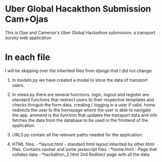 # Uber Global Hacakthon Submission Cam+Ojas
This is Ojas and Cameron's Uber Global Hackathon submission, a transport survey web application

# In each file
I will be skipping over the inherited files from django that I did not change. 
1. In models.py we have created a model to store the data of transport users.

2. In views.py there are several functions. login, logout and register are standard functions that redirect users to their respective templates and checks throguh the form data, creating / logging in a user if valid. home redirects the user to the homepage where the user is able to navigate the app. ammend is the function that updates the transport data and info fetches the data from the database to be used in the frontend of the application.

3. URLS.py contain all the relevant paths needed for the application.
4. HTML files:
⋅⋅*layout.html - standard html layout inherited by other html files. Contains navbar and some javascript files
⋅⋅*home.html - Page that collates data
⋅⋅*hackathon_2.html 2nd Redirect page with all the data


